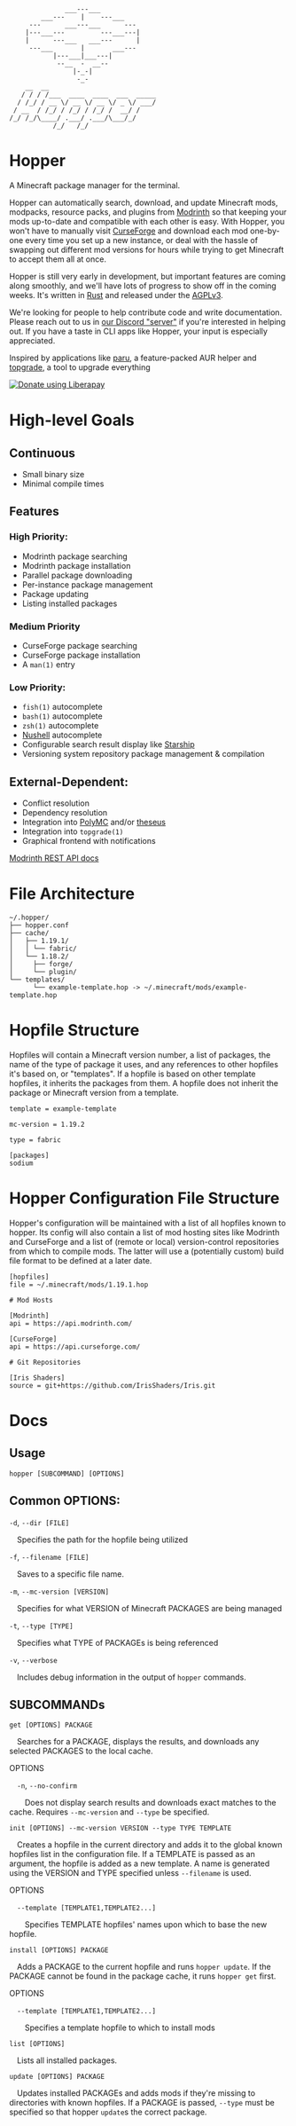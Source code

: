 ```
              ___---___
        ___---    |    ---___
     ---      ___---___      ---
    |---___---         ---___---|
    |      ---___   ___---      |
     ---___       |       ___---
           |---___|___---|
            --__  -  __--
                |-_-|
                 -_-
    __  __
   / / / /___  ____  ____  ___  _____
  / /_/ / __ \/ __ \/ __ \/ _ \/ ___/
 / __  / /_/ / /_/ / /_/ /  __/ /
/_/ /_/\____/ .___/ .___/\___/_/
           /_/   /_/
```

# Hopper

A Minecraft package manager for the terminal.

Hopper can automatically search, download, and update Minecraft mods, modpacks,
resource packs, and plugins from [Modrinth](https://modrinth.com/) so that
keeping your mods up-to-date and compatible with each other is easy. With
Hopper, you won't have to manually visit [CurseForge](https://curseforge.com/)
and download each mod one-by-one every time you set up a new instance, or deal
with the hassle of swapping out different mod versions for hours while trying to
get Minecraft to accept them all at once.

Hopper is still very early in development, but important features are coming
along smoothly, and we'll have lots of progress to show off in the coming weeks.
It's written in [Rust](https://www.rust-lang.org/) and released under the
[AGPLv3](LICENSE).

We're looking for people to help contribute code and write documentation. Please
reach out to us in [our Discord "server"](https://discord.gg/jJutHQjsh9) if
you're interested in helping out. If you have a taste in CLI apps like Hopper,
your input is especially appreciated.

Inspired by applications like [paru](https://github.com/morganamilo/paru), a
feature-packed AUR helper and [topgrade](https://github.com/r-darwish/topgrade),
a tool to upgrade everything

[![Donate using
Liberapay](https://liberapay.com/assets/widgets/donate.svg)](https://liberapay.com/tebibytemedia/donate)

# High-level Goals

## Continuous
- Small binary size
- Minimal compile times

## Features

### High Priority:
- Modrinth package searching
- Modrinth package installation
- Parallel package downloading
- Per-instance package management
- Package updating
- Listing installed packages

### Medium Priority
- CurseForge package searching
- CurseForge package installation
- A `man(1)` entry

### Low Priority:
- `fish(1)` autocomplete
- `bash(1)` autocomplete
- `zsh(1)` autocomplete
- [Nushell](https://www.nushell.sh/) autocomplete
- Configurable search result display like [Starship](https://starship.rs)
- Versioning system repository package management & compilation

## External-Dependent:
- Conflict resolution
- Dependency resolution
- Integration into [PolyMC](https://polymc.org/) and/or
[theseus](https://github.com/modrinth/theseus)
- Integration into `topgrade(1)`
- Graphical frontend with notifications

[Modrinth REST API
docs](https://docs.modrinth.com/api-spec/)

# File Architecture

```
~/.hopper/
├── hopper.conf
├── cache/
│   ├── 1.19.1/
│   │ └── fabric/
│   └── 1.18.2/
│     ├── forge/
│     └── plugin/
└── templates/
      └── example-template.hop -> ~/.minecraft/mods/example-template.hop
```

# Hopfile Structure

Hopfiles will contain a Minecraft version number, a list of packages, the name
of the type of package it uses, and any references to other hopfiles it's based
on, or "templates". If a hopfile is based on other template hopfiles, it
inherits the packages from them. A hopfile does not inherit the package or
Minecraft version from a template.

```
template = example-template

mc-version = 1.19.2

type = fabric

[packages]
sodium
```

# Hopper Configuration File Structure

Hopper's configuration will be maintained with a list of all hopfiles known to
hopper. Its config will also contain a list of mod hosting sites like Modrinth
and CurseForge and a list of (remote or local) version-control repositories from
which to compile mods. The latter will use a (potentially custom) build file
format to be defined at a later date.

```
[hopfiles]
file = ~/.minecraft/mods/1.19.1.hop

# Mod Hosts

[Modrinth]
api = https://api.modrinth.com/

[CurseForge]
api = https://api.curseforge.com/

# Git Repositories

[Iris Shaders]
source = git+https://github.com/IrisShaders/Iris.git
```

# Docs

## Usage

`hopper [SUBCOMMAND] [OPTIONS]`

## Common OPTIONS:

`-d`, `--dir [FILE]`

&emsp;Specifies the path for the hopfile being utilized

`-f`, `--filename [FILE]`

&emsp;Saves to a specific file name.

`-m`, `--mc-version [VERSION]`

&emsp;Specifies for what VERSION of Minecraft PACKAGES are being managed

`-t`, `--type [TYPE]`

&emsp;Specifies what TYPE of PACKAGEs is being referenced

`-v`, `--verbose`

&emsp;Includes debug information in the output of `hopper` commands.

## SUBCOMMANDs

`get [OPTIONS] PACKAGE`

&emsp;Searches for a PACKAGE, displays the results, and downloads any selected
PACKAGES to the local cache.

OPTIONS

&emsp;`-n`, `--no-confirm`

&emsp;&emsp;Does not display search results and downloads exact matches to the
cache. Requires `--mc-version` and `--type` be specified.

`init [OPTIONS] --mc-version VERSION --type TYPE TEMPLATE`

&emsp;Creates a hopfile in the current directory and adds it to the global known
hopfiles list in the configuration file. If a TEMPLATE is passed as an
argument, the hopfile is added as a new template. A name is generated
using the VERSION and TYPE specified unless `--filename` is used.

OPTIONS

&emsp;`--template [TEMPLATE1,TEMPLATE2...]`

&emsp;&emsp;Specifies TEMPLATE hopfiles' names upon which to base the new
hopfile.

`install [OPTIONS] PACKAGE`

&emsp;Adds a PACKAGE to the current hopfile and runs `hopper update`. If the
PACKAGE cannot be found in the package cache, it runs `hopper get` first.

OPTIONS

&emsp;`--template [TEMPLATE1,TEMPLATE2...]`

&emsp;&emsp;Specifies a template hopfile to which to install mods

`list [OPTIONS]`

&emsp;Lists all installed packages.

`update [OPTIONS] PACKAGE`

&emsp;Updates installed PACKAGEs and adds mods if they're missing to directories
with known hopfiles. If a PACKAGE is passed, `--type` must be specified so that
hopper `update`s the correct package.